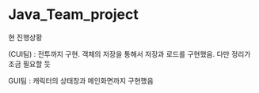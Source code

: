 # Java_Team_project

현 진행상황

(CUI팀) : 전투까지 구현. 객체의 저장을 통해서 저장과 로드를 구현했음. 다만 정리가 조금 필요할 듯


GUI팀 : 캐릭터의 상태창과 메인화면까지 구현했음
